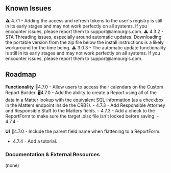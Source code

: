 ﻿<h2>Known Issues</h2>
⚠️ 4.7.1 - Adding the access and refresh tokens to the user's registry is still in its early stages and may not work perfectly on all systems.
If you encounter issues, please report them to support@amourgis.com.
⚠️ 4.3.2 - STA Threading issues, especially around automatic updates. Downloading the portable version from the zip file below the install 
instructions is a likely workaround for the time being.
⚠️ 3.0.3 - The automatic update functionality is still in its early stages and may not work perfectly on all systems. If you encounter 
issues, please report them to support@amourgis.com.



<h2>Roadmap</h2>
<strong>Functionality</strong>
📅4.7.0 - Allow users to access their calendars on the Custom Report Builder.
🖥️4.7.0 - Add the ability to create a Report using all of the data in a Matter lookup with the equivalent SQL information (as a checkbox 
in the Matters endpoint inside the CRB?).
- 4.7.3 - Add Responsible Attorney and Responsible Staff to the Matters fields.
- 4.7.3 - Add a check to the ReportForm to make sure the target .xlsx file isn't locked before saving.
- 4.7.4 - 

<strong>UI</strong>
📄4.7.0 - Include the parent field name when flattening to a ReportForm.
- 4.7.4 - Add a tutorial.

<h3>Documentation & External Resources</h3>
(none)